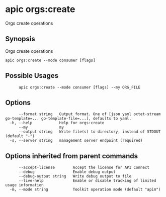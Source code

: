 # apic orgs:create

Orgs create operations

## Synopsis

Orgs create operations

```
apic orgs:create --mode consumer [flags]
```

## Possible Usages

```
      apic orgs:create --mode consumer [flags] --my ORG_FILE
```

## Options

```
      --format string   Output format. One of [json yaml octet-stream go-template=... go-template-file=...], defaults to yaml.
  -h, --help            Help for orgs:create
      --my              my
      --output string   Write file(s) to directory, instead of STDOUT (default "-")
  -s, --server string   management server endpoint (required)
```

## Options inherited from parent commands

```
      --accept-license        Accept the license for API Connect
      --debug                 Enable debug output
      --debug-output string   Write debug output to file
      --live-help             Enable or disable tracking of limited usage information
  -m, --mode string           Toolkit operation mode (default "apim")
```
